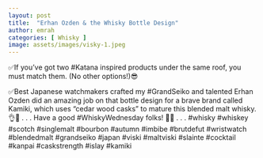```yaml
---
layout: post
title:  "Erhan Ozden & the Whisky Bottle Design"
author: emrah
categories: [ Whisky ]
image: assets/images/visky-1.jpeg
---
```


✅If you’ve got two #Katana inspired products under the same roof, you must match them. (No other options!)😎

✅Best Japanese watchmakers crafted my #GrandSeiko and talented Erhan Ozden did an amazing job on that bottle design for a brave brand called Kamiki, which uses “cedar wood casks” to mature this blended malt whisky.👌🥃
.
.
.
Have a good #WhiskyWednesday folks! 🥃🥃
.
.
.
#whisky #whiskey #scotch #singlemalt #bourbon #autumn #imbibe #brutdefut #wristwatch #blendedmalt #grandseiko #japan #viski #maltviski #slainte #cocktail #kanpai #caskstrength #islay #kamiki
